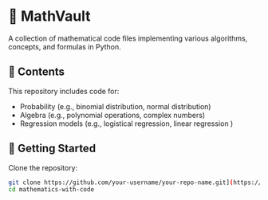 # 🧮 MathVault

A collection of mathematical code files implementing various algorithms, concepts, and formulas in Python.

## 📂 Contents

This repository includes code for:

- Probability (e.g., binomial distribution, normal distribution)
- Algebra (e.g., polynomial operations, complex numbers)
- Regression models (e.g., logistical regression, linear regression )

## 🚀 Getting Started

Clone the repository:

```bash
git clone https://github.com/your-username/your-repo-name.git](https://github.com/p2ratik/mathematics-with-code.git
cd mathematics-with-code

